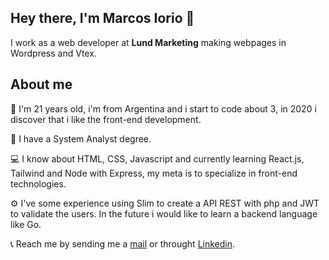 ## Hey there, I'm Marcos Iorio 👋

I work as a web developer at **Lund Marketing** making webpages in Wordpress and Vtex.

## About me

👱 I'm 21 years old, i'm from Argentina and i start to code about 3, in 2020 i discover that i like the front-end development.

📖 I have a System Analyst degree.

💻 I know about HTML, CSS, Javascript and currently learning React.js, Tailwind and Node with Express, my meta is to specialize in front-end technologies.

⚙️ I've some experience using Slim to create a API REST with php and JWT to validate the users. In the future i would like to learn a backend language like Go.

📞 Reach me by sending me a [mail](marcossiorio@gmail.com) or throught [Linkedin](https://www.linkedin.com/in/marcos-ignacio-iorio-93a31a191/).

